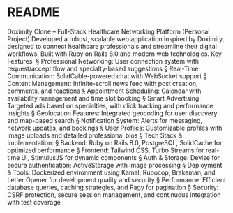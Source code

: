 # README

Doximity Clone – Full-Stack Healthcare Networking Platform (Personal Project)
Developed a robust, scalable web application inspired by Doximity, designed to connect healthcare
professionals and streamline their digital workflows. Built with Ruby on Rails 8.0 and modern web
technologies.
Key Features:
§ Professional Networking: User connection system with request/accept flow and specialty-based
suggestions
§ Real-Time Communication: SolidCable-powered chat with WebSocket support
§ Content Management: Infinite-scroll news feed with post creation, comments, and reactions
§ Appointment Scheduling: Calendar with availability management and time slot booking
§ Smart Advertising: Targeted ads based on specialties, with click tracking and performance insights
§ Geolocation Features: Integrated geocoding for user discovery and map-based search
§ Notification System: Alerts for messaging, network updates, and bookings
§ User Profiles: Customizable profiles with image uploads and detailed professional bios
§ Tech Stack & Implementation:
§ Backend: Ruby on Rails 8.0, PostgreSQL, SolidCache for optimized performance
§ Frontend: Tailwind CSS, Turbo Streams for real-time UI, StimulusJS for dynamic components
§ Auth & Storage: Devise for secure authentication; ActiveStorage with image processing
§ Deployment & Tools: Dockerized environment using Kamal; Rubocop, Brakeman, and Letter
Opener for development quality and security
§ Performance: Efficient database queries, caching strategies, and Pagy for pagination
§ Security: CSRF protection, secure session management, and continuous integration with test
coverage

